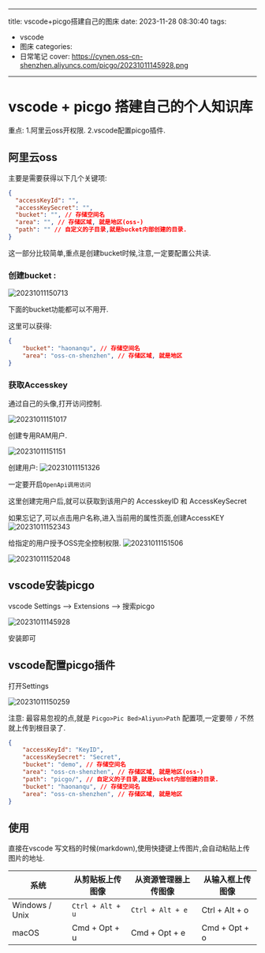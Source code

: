 
---
title: vscode+picgo搭建自己的图床
date: 2023-11-28 08:30:40
tags:
- vscode
- 图床
categories:
- 日常笔记
cover: https://cynen.oss-cn-shenzhen.aliyuncs.com/picgo/20231011145928.png
---

# vscode + picgo 搭建自己的个人知识库

重点: 
1.阿里云oss开权限.
2.vscode配置picgo插件.

## 阿里云oss

主要是需要获得以下几个关键项:

```json
{
  "accessKeyId": "", 
  "accessKeySecret": "",
  "bucket": "", // 存储空间名
  "area": "", // 存储区域, 就是地区(oss-)
  "path": "" // 自定义的子目录,就是bucket内部创建的目录.
}
```

这一部分比较简单,重点是创建bucket时候,注意,一定要配置公共读.

### 创建bucket :

![20231011150713](https://cynen.oss-cn-shenzhen.aliyuncs.com/picgo/20231011150713.png)

下面的bucket功能都可以不用开. 

这里可以获得: 
```json
{
    "bucket": "haonanqu", // 存储空间名
    "area": "oss-cn-shenzhen", // 存储区域, 就是地区
}
```

### 获取Accesskey

通过自己的头像,打开访问控制.

![20231011151017](https://cynen.oss-cn-shenzhen.aliyuncs.com/picgo/20231011151017.png)


创建专用RAM用户.

![20231011151151](https://cynen.oss-cn-shenzhen.aliyuncs.com/picgo/20231011151151.png)

创建用户:
![20231011151326](https://cynen.oss-cn-shenzhen.aliyuncs.com/picgo/20231011151326.png)

一定要开启`OpenApi调用访问`

这里创建完用户后,就可以获取到该用户的 AccesskeyID 和 AccessKeySecret

如果忘记了,可以点击用户名称,进入当前用的属性页面,创建AccessKEY
![20231011152343](https://cynen.oss-cn-shenzhen.aliyuncs.com/picgo/20231011152343.png)


给指定的用户授予OSS完全控制权限.
![20231011151506](https://cynen.oss-cn-shenzhen.aliyuncs.com/picgo/20231011151506.png)


![20231011152048](https://cynen.oss-cn-shenzhen.aliyuncs.com/picgo/20231011152048.png)





## vscode安装picgo

vscode Settings --> Extensions --> 搜索picgo

![20231011145928](https://cynen.oss-cn-shenzhen.aliyuncs.com/picgo/20231011145928.png)

安装即可

## vscode配置picgo插件
打开Settings 


![20231011150259](https://cynen.oss-cn-shenzhen.aliyuncs.com/picgo/20231011150259.png)

注意:  最容易忽视的点,就是 `Picgo>Pic Bed>Aliyun>Path` 配置项,一定要带 `/`
不然就上传到根目录了.

```json
{
    "accessKeyId": "KeyID", 
    "accessKeySecret": "Secret",
    "bucket": "demo", // 存储空间名
    "area": "oss-cn-shenzhen", // 存储区域, 就是地区(oss-)
    "path": "picgo/", // 自定义的子目录,就是bucket内部创建的目录.
    "bucket": "haonanqu", // 存储空间名
    "area": "oss-cn-shenzhen", // 存储区域, 就是地区
}
```

## 使用
直接在vscode 写文档的时候(markdown),使用快捷键上传图片,会自动粘贴上传图片的地址. 


系统| 从剪贴板上传图像 |从资源管理器上传图像 |从输入框上传图像
---|---|---|---
Windows / Unix |`Ctrl + Alt + u` |`Ctrl + Alt + e`|Ctrl + Alt + o
macOS |Cmd + Opt + u|Cmd + Opt + e|Cmd + Opt + o
